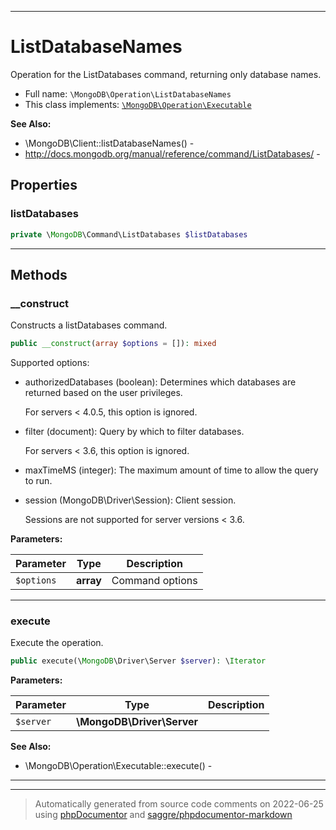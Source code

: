 ***

# ListDatabaseNames

Operation for the ListDatabases command, returning only database names.

* Full name: `\MongoDB\Operation\ListDatabaseNames`
* This class implements:
  [`\MongoDB\Operation\Executable`](./Executable.md)

**See Also:**

* \MongoDB\Client::listDatabaseNames() -
* http://docs.mongodb.org/manual/reference/command/ListDatabases/ -

## Properties

### listDatabases

```php
private \MongoDB\Command\ListDatabases $listDatabases
```

***

## Methods

### __construct

Constructs a listDatabases command.

```php
public __construct(array $options = []): mixed
```

Supported options:

* authorizedDatabases (boolean): Determines which databases are returned based on the user privileges.

  For servers < 4.0.5, this option is ignored.

* filter (document): Query by which to filter databases.

  For servers < 3.6, this option is ignored.

* maxTimeMS (integer): The maximum amount of time to allow the query to run.

* session (MongoDB\Driver\Session): Client session.

  Sessions are not supported for server versions < 3.6.

**Parameters:**

| Parameter | Type | Description |
|-----------|------|-------------|
| `$options` | **array** | Command options |

***

### execute

Execute the operation.

```php
public execute(\MongoDB\Driver\Server $server): \Iterator
```

**Parameters:**

| Parameter | Type | Description |
|-----------|------|-------------|
| `$server` | **\MongoDB\Driver\Server** |  |

**See Also:**

* \MongoDB\Operation\Executable::execute() -

***


***
> Automatically generated from source code comments on 2022-06-25 using [phpDocumentor](http://www.phpdoc.org/) and [saggre/phpdocumentor-markdown](https://github.com/Saggre/phpDocumentor-markdown)
